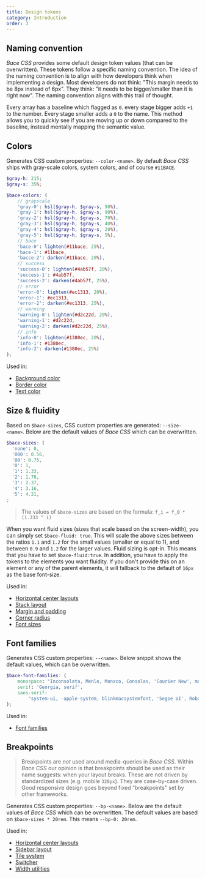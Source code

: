 ```yaml
---
title: Design tokens
category: Introduction
order: 3
---
```


## Naming convention

_Bace CSS_ provides some default design token values (that can be overwritten). These tokens follow a specific naming convention. The idea of the naming convention is to align with how developers think when implementing a design. Most developers do not think: "This margin needs to be 8px instead of 6px". They think: "it needs to be bigger/smaller than it is right now". The naming convention aligns with this trail of thought.

Every array has a baseline which flagged as `0`. every stage bigger adds `+1` to the number. Every stage smaller adds a `0` to the name. This method allows you to quickly see if you are moving up or down compared to the baseline, instead mentally mapping the semantic value.

## Colors

Generates CSS custom properties: `--color-<name>`. By default _Bace CSS_ ships with gray-scale colors, system colors, and of course `#11BACE`.

```scss
$gray-h: 215;
$gray-s: 35%;

$bace-colors: (
	// grayscale
	'gray-0': hsl($gray-h, $gray-s, 98%),
	'gray-1': hsl($gray-h, $gray-s, 90%),
	'gray-2': hsl($gray-h, $gray-s, 70%),
	'gray-3': hsl($gray-h, $gray-s, 40%),
	'gray-4': hsl($gray-h, $gray-s, 20%),
	'gray-5': hsl($gray-h, $gray-s, 5%),
	// bace
	'bace-0': lighten(#11bace, 25%),
	'bace-1': #11bace,
	'bacce-2': darken(#11bace, 20%),
	// success
	'success-0': lighten(#4ab57f, 20%),
	'success-1': #4ab57f,
	'success-2': darken(#4ab57f, 25%),
	// error
	'error-0': lighten(#ec1313, 20%),
	'error-1': #ec1313,
	'error-2': darken(#ec1313, 25%),
	// warning
	'warning-0': lighten(#d2c22d, 20%),
	'warning-1': #d2c22d,
	'warning-2': darken(#d2c22d, 25%),
	// info
	'info-0': lighten(#1380ec, 20%),
	'info-1': #1380ec,
	'info-2': darken(#1380ec, 25%)
);
```

Used in:

- [Background color](/token-based#background-color)
- [Border color](/token-based#border)
- [Text color](/token-based#text-color-font-sizes-and-font-family)

## Size & fluidity

Based on `$bace-sizes`, CSS custom properties are generated: `--size-<name>`. Below are the default values of _Bace CSS_ which can be overwritten.

```scss
$bace-sizes: (
  'none': 0,
  '000': 0.56,
  '00': 0.75,
  '0': 1,
  '1': 1.33,
  '2': 1.78,
  '3': 2.37,
  '4': 3.16,
  '5': 4.21,
;
```

> The values of `$bace-sizes` are based on the formula: `f_i = f_0 * (1.333 ^ i)`

When you want fluid sizes (sizes that scale based on the screen-width), you can simply set `$bace-fluid: true`. This will scale the above sizes between the ratios `1.1` and `1.2` for the small values (smaller or equal to 1), and between `0.9` and `1.2` for the larger values. Fluid sizing is opt-in. This means that you have to set `$bace-fluid:true`. In addition, you have to apply the tokens to the elements you want fluidity. If you don't provide this on an element or any of the parent elements, it will fallback to the default of `16px` as the base font-size.

Used in:

- [Horizontal center layouts](/center)
- [Stack layout](/stack)
- [Margin and padding](/token-based#margin-and-padding)
- [Corner radius](/token-based#radius)
- [Font sizes](/token-based#text-color-font-sizes-and-font-family)

## Font families

Generates CSS custom properties: `--<name>`. Below snippit shows the default values, which can be overwritten.

```scss
$bace-font-families: (
	monospace: "Inconsolata, Menlo, Monaco, Consolas, 'Courier New', monospace",
	serif: 'Georgia, serif',
	sans-serif:
		"system-ui, -apple-system, blinkmacsystemfont, 'Segoe UI', Roboto, 'Helvetica Neue', Arial, sans-serif"
);
```

Used in:

- [Font families](/token-based#text-color-font-sizes-and-font-family)

## Breakpoints

> Breakpoints are _not_ used around media-queries in _Bace CSS_. Within _Bace CSS_ our opinion is that breakpoints should be used as their name suggests: when your layout breaks. These are not driven by standardized sizes (e.g. mobile `320px`). They are case-by-case driven. Good responsive design goes beyond fixed "breakpoints" set by other frameworks.

Generates CSS custom properties: `--bp-<name>`. Below are the default values of _Bace CSS_ which can be overwritten. The default values are based on `$bace-sizes * 20rem`. This means `--bp-0: 20rem`.

Used in:

- [Horizontal center layouts](/center)
- [Sidebar layout](/sidebar)
- [Tile system](/tiles)
- [Switcher](/switcher)
- [Width utilities](/token-based)

